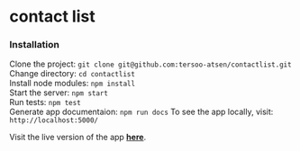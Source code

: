 # contact list
### Installation
Clone the project:              `git clone git@github.com:tersoo-atsen/contactlist.git`<br>
Change directory:               `cd contactlist`<br>
Install node modules:           `npm install`<br>
Start the server:               `npm start`<br>
Run tests:                      `npm test`<br>
Generate app documentaion:      `npm run docs`
To see the app locally, visit:  `http://localhost:5000/`

Visit the live version of the app **[here](https://goofy-banach-8f887f.netlify.app/)**.
